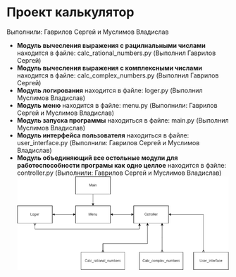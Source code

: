 # Проект калькулятор
Выполнили: Гаврилов Сергей и Муслимов Владислав
* __Модуль вычесления выражения с рацилнальными числами__ находится в файле: calc_rational_numbers.py (Выполнил Гаврилов Сергей)
* __Модуль вычесления выражения с комплексными числами__ находится в файле: calc_complex_numbers.py (Выполнил Гаврилов Сергей)
* __Модуль логирования__ находится в файле: loger.py (Выполнил Муслимов Владислав)
* __Модуль меню__ находится в файле: menu.py (Выполнили: Гаврилов Сергей и Муслимов Владислав)
* __Модуль запуска программы__ находиться в файле: main.py (Выполнил Муслимов Владислав)
* __Модуль интерфейса пользователя__ находиться в файле: user_interface.py (Выполнили: Гаврилов Сергей и Муслимов Владислав)
* __Модуль объединяющий все остольные модули для работоспособности програмы как одно целлое__ находится в файле: controller.py (Выполнили: Гаврилов Сергей и Муслимов Владислав)
![Тут должна быть блок-схема](block-shema.drawio.png)